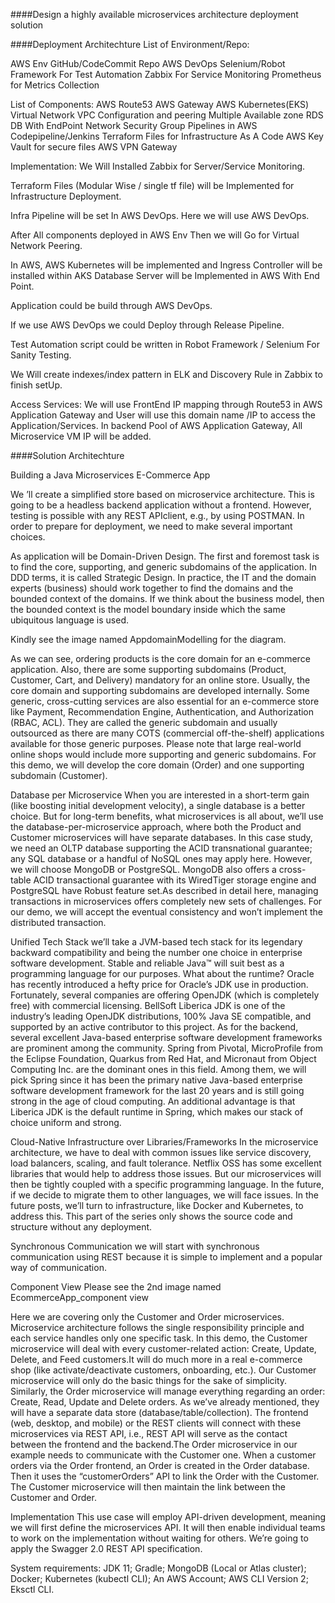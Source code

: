 ####Design a highly available microservices architecture deployment solution

####Deployment Architechture
List of Environment/Repo:

AWS Env
GitHub/CodeCommit Repo
AWS DevOps
Selenium/Robot Framework For Test Automation
Zabbix For Service Monitoring
Prometheus for Metrics Collection

List of Components:
AWS Route53
AWS Gateway
AWS Kubernetes(EKS)
Virtual Network
VPC Configuration and peering
Multiple Available zone
RDS DB With EndPoint
Network Security Group
Pipelines in AWS Codepipeline/Jenkins
Terraform Files for Infrastructure As A Code
AWS Key Vault for secure files
AWS VPN Gateway

Implementation: We Will Installed Zabbix for Server/Service Monitoring.

Terraform Files (Modular Wise / single tf file) will be Implemented for Infrastructure Deployment.

Infra Pipeline will be set In AWS DevOps. Here we will use AWS DevOps.

After All components deployed in AWS Env Then we will Go for Virtual Network Peering.

In AWS, AWS Kubernetes will be implemented and Ingress Controller will be installed within AKS Database Server will be Implemented in AWS With End Point.

Application could be build through AWS DevOps.

If we use AWS DevOps we could Deploy through Release Pipeline.

Test Automation script could be written in Robot Framework / Selenium For Sanity Testing.

We Will create indexes/index pattern in ELK and Discovery Rule in Zabbix to finish setUp.

Access Services: We will use FrontEnd IP mapping through Route53 in AWS Application Gateway and User will use this domain name /IP to access the Application/Services. In backend Pool of AWS Application Gateway, All Microservice VM IP will be added.

####Solution Architechture

Building a Java Microservices E-Commerce App

We ’ll create a simplified store based on microservice architecture. This is going to be a headless backend application without a frontend. However, testing is possible with any REST APIclient, e.g., by using POSTMAN. In order to prepare for deployment, we need to make several important choices.

As application will be Domain-Driven Design. The first and foremost task is to find the core, supporting, and generic subdomains of the application. In DDD terms, it is called Strategic Design. In practice, the IT and the domain experts (business) should work together to find the domains and the bounded context of the domains. If we think about the business model, then the bounded context is the model boundary inside which the same ubiquitous language is used.

Kindly see the image named AppdomainModelling for the diagram.

As we can see, ordering products is the core domain for an e-commerce application. Also, there are some supporting subdomains (Product, Customer, Cart, and Delivery) mandatory for an online store. Usually, the core domain and supporting subdomains are developed internally. Some generic, cross-cutting services are also essential for an e-commerce store like Payment, Recommendation Engine, Authentication, and Authorization (RBAC, ACL). They are called the generic subdomain and usually outsourced as there are many COTS (commercial off-the-shelf) applications available for those generic purposes. Please note that large real-world online shops would include more supporting and generic subdomains. For this demo, we will develop the core domain (Order) and one supporting subdomain (Customer).

Database per Microservice When you are interested in a short-term gain (like boosting initial development velocity), a single database is a better choice. But for long-term benefits, what microservices is all about, we’ll use the database-per-microservice approach, where both the Product and Customer microservices will have separate databases. In this case study, we need an OLTP database supporting the ACID transnational guarantee; any SQL database or a handful of NoSQL ones may apply here. However, we will choose MongoDB or PostgreSQL. MongoDB also offers a cross-table ACID transactional guarantee with its WiredTiger storage engine and PostgreSQL have Robust feature set.As described in detail here, managing transactions in microservices offers completely new sets of challenges. For our demo, we will accept the eventual consistency and won’t implement the distributed transaction.

Unified Tech Stack we’ll take a JVM-based tech stack for its legendary backward compatibility and being the number one choice in enterprise software development. Stable and reliable Java™ will suit best as a programming language for our purposes. What about the runtime? Oracle has recently introduced a hefty price for Oracle’s JDK use in production. Fortunately, several companies are offering OpenJDK (which is completely free) with commercial licensing. BellSoft Liberica JDK is one of the industry’s leading OpenJDK distributions, 100% Java SE compatible, and supported by an active contributor to this project. As for the backend, several excellent Java-based enterprise software development frameworks are prominent among the community. Spring from Pivotal, MicroProfile from the Eclipse Foundation, Quarkus from Red Hat, and Micronaut from Object Computing Inc. are the dominant ones in this field. Among them, we will pick Spring since it has been the primary native Java-based enterprise software development framework for the last 20 years and is still going strong in the age of cloud computing. An additional advantage is that Liberica JDK is the default runtime in Spring, which makes our stack of choice uniform and strong.

Cloud-Native Infrastructure over Libraries/Frameworks In the microservice architecture, we have to deal with common issues like service discovery, load balancers, scaling, and fault tolerance. Netflix OSS has some excellent libraries that would help to address those issues. But our microservices will then be tightly coupled with a specific programming language. In the future, if we decide to migrate them to other languages, we will face issues. In the future posts, we’ll turn to infrastructure, like Docker and Kubernetes, to address this. This part of the series only shows the source code and structure without any deployment.

Synchronous Communication we will start with synchronous communication using REST because it is simple to implement and a popular way of communication.

Component View Please see the 2nd image named EcommerceApp_component view

Here we are covering only the Customer and Order microservices. Microservice architecture follows the single responsibility principle and each service handles only one specific task. In this demo, the Customer microservice will deal with every customer-related action: Create, Update, Delete, and Feed customers.It will do much more in a real e-commerce shop (like activate/deactivate customers, onboarding, etc.). Our Customer microservice will only do the basic things for the sake of simplicity. Similarly, the Order microservice will manage everything regarding an order: Create, Read, Update and Delete orders. As we’ve already mentioned, they will have a separate data store (database/table/collection). The frontend (web, desktop, and mobile) or the REST clients will connect with these microservices via REST API, i.e., REST API will serve as the contact between the frontend and the backend.The Order microservice in our example needs to communicate with the Customer one. When a customer orders via the Order frontend, an Order is created in the Order database. Then it uses the “customerOrders” API to link the Order with the Customer. The Customer microservice will then maintain the link between the Customer and Order.

Implementation This use case will employ API-driven development, meaning we will first define the microservices API. It will then enable individual teams to work on the implementation without waiting for others. We’re going to apply the Swagger 2.0 REST API specification.

System requirements: JDK 11; Gradle; MongoDB (Local or Atlas cluster); Docker; Kubernetes (kubectl CLI); An AWS Account; AWS CLI Version 2; Eksctl CLI.